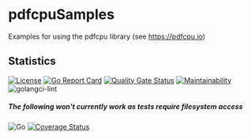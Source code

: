 # pdfcpuSamples
Examples for using the pdfcpu library (see https://pdfcpu.io)

## Statistics

[![License](https://img.shields.io/badge/License-Apache%202.0-blue.svg)](https://opensource.org/licenses/Apache-2.0) [![Go Report Card](https://goreportcard.com/badge/github.com/gernotstarke/pdfcpuSamples)](https://goreportcard.com/report/github.com/gernotstarke/pdfcpuSamples) 
[![Quality Gate Status](https://sonarcloud.io/api/project_badges/measure?project=gernotstarke_pdfcpuSamples&metric=alert_status)](https://sonarcloud.io/dashboard?id=gernotstarke_pdfcpuSamples)
[![Maintainability](https://api.codeclimate.com/v1/badges/c481ef8142826f71ff65/maintainability)](https://codeclimate.com/github/gernotstarke/pdfcpuSamples/maintainability)
![golangci-lint](https://github.com/gernotstarke/pdfcpuSamples/workflows/golangci-lint/badge.svg)

##### The following won't currently work as tests require filesystem access
![Go](https://github.com/gernotstarke/pdfcpuSamples/workflows/Go/badge.svg) 
[![Coverage Status](https://coveralls.io/repos/github/gernotstarke/pdfcpuSamples/badge.svg?branch=main)](https://coveralls.io/github/gernotstarke/pdfcpuSamples?branch=main) 

